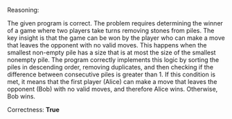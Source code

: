 Reasoning: 

The given program is correct. The problem requires determining the winner of a game where two players take turns removing stones from piles. The key insight is that the game can be won by the player who can make a move that leaves the opponent with no valid moves. This happens when the smallest non-empty pile has a size that is at most the size of the smallest nonempty pile. The program correctly implements this logic by sorting the piles in descending order, removing duplicates, and then checking if the difference between consecutive piles is greater than 1. If this condition is met, it means that the first player (Alice) can make a move that leaves the opponent (Bob) with no valid moves, and therefore Alice wins. Otherwise, Bob wins.

Correctness: **True**